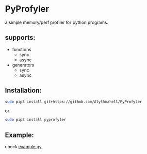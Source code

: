 # PyProfyler
a simple memory/perf profiler for python programs.

## supports:
- functions
    - sync
    - async
- generators
    - sync
    - async

## Installation:
```sh
sudo pip3 install git+https://github.com/AlyShmahell/PyProfyler
```
or  
```sh
sudo pip3 install pyprofyler
```
## Example:
check [example.py](https://github.com/AlyShmahell/PyProfyler/blob/master/example.py)